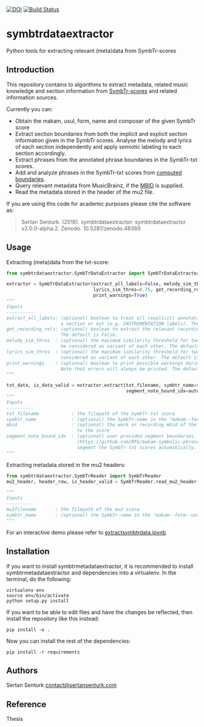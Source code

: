 [![DOI](https://zenodo.org/badge/21104/sertansenturk/symbtrdataextractor.svg)](https://zenodo.org/badge/latestdoi/21104/sertansenturk/symbtrdataextractor) [![Build Status](https://travis-ci.org/sertansenturk/symbtrdataextractor.svg?branch=master)](https://travis-ci.org/sertansenturk/symbtrdataextractor)

symbtrdataextractor
===========
Python tools for extracting relevant (meta)data from SymbTr-scores

Introduction
------------

This repository contains to algorithms to extract metadata, related music knowledge and section information from [SymbTr-scores](https://github.com/MTG/SymbTr) and related information sources. 

Currently you can:
- Obtain the makam, usul, form, name and composer of the given SymbTr score
- Extract section boundaries from both the implicit and explicit section information given in the SymbTr scores. Analyse the melody and lyrics of each section independently and apply semiotic labeling to each section accordingly.
- Extract phrases from the annotated phrase boundaries in the SymbTr-txt scores.
- Add and analyze phrases in the SymbTr-txt scores from [computed boundaries](https://github.com/MTG/makam-symbolic-phrase-segmentation).
- Query relevant metadata from MusicBrainz, if the [MBID](https://musicbrainz.org/doc/MusicBrainz_Identifier) is supplied.
- Read the metadata stored in the header of the mu2 file.

If you are using this code for academic purposes please cite the software as:

> Sertan Senturk. (2016). symbtrdataextractor: symbtrdataextractor v2.0.0-alpha.2. Zenodo. 10.5281/zenodo.48369

Usage
----------
Extracting (meta)data from the txt-score:

```python
from symbtrdataextractor.SymbTrDataExtractor import SymbTrDataExtractor

extractor = SymbTrDataExtractor(extract_all_labels=False, melody_sim_thres=0.75, 
                                lyrics_sim_thres=0.75, get_recording_rels=False,
                                print_warnings=True)
"""
Inputs
----------
extract_all_labels: (optional) boolean to treat all (explicit) annotations in the lyrics as 
                    a section or not (e.g. INSTRUMENTATION labels). The default is False.
get_recording_rels: (optional) boolean to extract the relevant recording relations from MusicBrainz.
                    The default is False.
melody_sim_thres  : (optional) the maximum similarity threshold for two melodic stuctures to 
                    be considered as variant of each other. The default is 0.75.
lyrics_sim_thres  : (optional) the maximum similarity threshold for two lyric stuctures to be 
                    considered as variant of each other. The default is 0.75.
print_warnings    : (optional) boolean to print possible warnings during reading the scores. 
                    Note that errors will always be printed. The default is True
"""

txt_data, is_data_valid = extractor.extract(txt_filename, symbtr_name=scorename, mbid=mbid, 
                                            segment_note_bound_idx=auto_seg_bounds)
"""
Inputs
----------
txt_filename            : the filepath of the SymbTr-txt score
symbtr_name             : (optional) the SymbTr-name in the "makam--form--usul--name--composer" format.
mbid                    : (optional) the work or recording mbid of the composition/performance related 
                          to the score
segment_note_bound_idx  : (optional) user provided segment boundaries. makam-symbolic-phrase-segmentation
                          (https://github.com/MTG/makam-symbolic-phrase-segmentation) can be used to 
                          segment the SymbTr-txt scores automatically.
"""
```

Extracting metadata stored in the mu2 headers: 
```python
from symbtrdataextractor.SymbTrReader import SymbTrReader
mu2_header, header_row, is_header_valid = SymbTrReader.read_mu2_header(mu2_filename, symbtr_name=scorename)

"""
Inputs
----------
mu2filename       : the filepath of the mu2 score
symbtr_name       : (optional) the SymbTr-name in the "makam--form--usul--name--composer" format.
"""
```

For an interactive demo please refer to [extractsymbtrdata.ipynb](https://github.com/sertansenturk/symbtrdataextractor/blob/master/extractsymbtrdata.ipynb)

Installation
----------

If you want to install symbtrmetadataextractor, it is recommended to install symbtrmetadataextractor and dependencies into a virtualenv. In the terminal, do the following:

    virtualenv env
    source env/bin/activate
    python setup.py install

If you want to be able to edit files and have the changes be reflected, then
install the repository like this instead:

    pip install -e .

Now you can install the rest of the dependencies:

    pip install -r requirements

Authors
-------
Sertan Senturk
contact@sertansenturk.com

Reference
-------
Thesis
